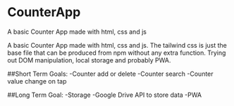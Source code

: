 # CounterApp
A basic Counter App made with html, css and js

A basic Counter App made with html, css and js. The tailwind css is just the base file that can be produced from npm without any extra function. Trying out DOM manipulation, local storage and probably PWA.

##Short Term Goals:
-Counter add or delete
-Counter search
-Counter value change on tap

##Long Term Goal:
-Storage
-Google Drive API to store data
-PWA

